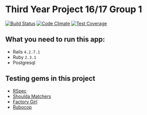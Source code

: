 # Third Year Project 16/17 Group 1

[![Build Status](https://travis-ci.com/CGA1123/F29SO.svg?token=CLPqdNeNYg5kLHcGitp5&branch=develop)](https://travis-ci.com/CGA1123/F29SO)
[![Code Climate](https://codeclimate.com/repos/57f27aea12e7170061001cb3/badges/0aa6f804f2c187f0aed7/gpa.svg)](https://codeclimate.com/repos/57f27aea12e7170061001cb3/feed)
[![Test Coverage](https://codeclimate.com/repos/57f27aea12e7170061001cb3/badges/0aa6f804f2c187f0aed7/coverage.svg)](https://codeclimate.com/repos/57f27aea12e7170061001cb3/coverage)

## What you need to run this app:

- Rails `4.2.7.1`
- Ruby `2.3.1`
- Postgresql

## Testing gems in this project

- [RSpec](https://github.com/rspec/rspec-rails)
- [Shoulda Matchers](https://github.com/thoughtbot/shoulda-matchers)
- [Factory Girl](https://github.com/thoughtbot/factory_girl_rails)
- [Rubocop](https://github.com/bbatsov/rubocop)

